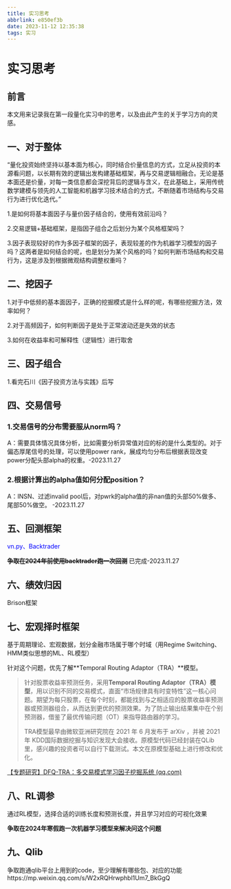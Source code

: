 ```yaml
---
title: 实习思考
abbrlink: e850ef3b
date: 2023-11-12 12:35:38
tags: 实习
---
```


# 实习思考

## 前言

​	本文用来记录我在第一段量化实习中的思考，以及由此产生的关于学习方向的灵感。

## 一、对于整体

​	“量化投资始终坚持以基本面为核心，同时结合价量信息的方式，立足从投资的本源看问题，以长期有效的逻辑出发构建基础框架，再与交易逻辑相融合。无论是基本面还是价量，对每一类信息都会深挖背后的逻辑与含义，在此基础上，采用传统数学建模与领先的人工智能和机器学习技术结合的方式，不断随着市场结构与交易行为进行优化迭代。”

1.是如何将基本面因子与量价因子结合的，使用有效前沿吗？

2.交易逻辑+基础框架，是指因子组合之后划分为某个风格框架吗？

3.因子表现较好的作为多因子框架的因子，表现较差的作为机器学习模型的因子吗？这两者是如何结合的呢，也是划分为某个风格的吗？如何判断市场结构和交易行为，这是涉及到根据微观结构调整权重吗？

## 二、挖因子

1.对于中低频的基本面因子，正确的挖掘模式是什么样的呢，有哪些挖掘方法，效率如何？

2.对于高频因子，如何判断因子是处于正常波动还是失效的状态

3.如何在收益率和可解释性（逻辑性）进行取舍

## 三、因子组合

1.看完石川《因子投资方法与实践》后写

## 四、交易信号

### 1.交易信号的分布需要服从norm吗？

A：需要具体情况具体分析，比如需要分析异常值对应的标的是什么类型的。对于偏态厚尾信号的处理，可以使用power rank，展成均匀分布后根据表现改变power分配头部alpha的权重。-2023.11.27

### 2.根据计算出的alpha值如何分配position？

A：INSN、过滤invalid pool后，对pwrk的alpha值的非nan值的头部50%做多、尾部50%做空。 -2023.11.27

## 五、回测框架

<font color = blue>vn.py、Backtrader</font>

**~~争取在2024年前使用backtrader跑一次回测~~**	已完成-2023.11.27

## 六、绩效归因

Brison框架

## 七、宏观择时框架

基于周期理论、宏观数据，划分金融市场属于哪个时域（用Regime Switching、HMM类似思想的ML、RL模型）

针对这个问题，优先了解**Temporal Routing Adaptor（TRA）**模型。

> 针对股票收益率预测任务，采用**Temporal Routing Adaptor（TRA）模型**，用以识别不同的交易模式，直面“市场规律具有时变特性”这一核心问题。期望为每只股票，在每个时刻，都能找到与之相适应的股票收益率预测器或预测器组合，从而达到更优的预测效果。为了防止输出结果集中在个别预测器，借鉴了最优传输问题（OT）来指导路由器的学习。
>
> TRA模型最早由微软亚洲研究院在 2021 年 6 月发布于 arXiv ，并被 2021 年 KDD国际数据挖掘与知识发现大会接收。原模型代码已经封装在QLib里，感兴趣的投资者可以自行下载测试。本文在原模型基础上进行修改和优化。

[【专题研究】DFQ-TRA：多交易模式学习因子挖掘系统 (qq.com)](https://mp.weixin.qq.com/s/pSdRtVVegwn5w5tu3IIreQ?poc_token=HOYAeGWjlNdg2VF8t711Tsb2T_4ztnGQDu24dHle)

## 八、RL调参

通过RL模型，选择合适的训练长度和预测长度，并且学习对应的可视化效果

**争取在2024年寒假跑一次机器学习模型来解决问这个问题**

## 九、Qlib

争取跑通qlib平台上用到的code，至少理解有哪些包、对应的功能https://mp.weixin.qq.com/s/W2xRQHrwphbl1Um7_BkGgQ